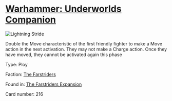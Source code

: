# [Warhammer: Underworlds Companion](https://guidokessels.github.io/wh-underworlds)

  

![Lightning Stride](https://warhammerunderworlds.com/wp-content/uploads/sites/6/2018/03/216_ENG.png)

Double the Move characteristic of the first friendly fighter to make a Move action in the next activation. They may not make a Charge action. Once they have moved, they cannot be activated again this phase

Type: Ploy

Faction: [The Farstriders](https://guidokessels.github.io/wh-underworlds/factions/the-farstriders)

Found in: [The Farstriders Expansion](https://guidokessels.github.io/wh-underworlds/locations/the-farstriders-expansion)

Card number: 216
